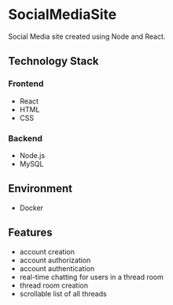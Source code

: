 # SocialMediaSite

Social Media site created using Node and React.

## Technology Stack

### Frontend
- React
- HTML
- CSS

### Backend
- Node.js
- MySQL

## Environment
- Docker

## Features
- account creation
- account authorization
- account authentication
- real-time chatting for users in a thread room
- thread room creation
- scrollable list of all threads


